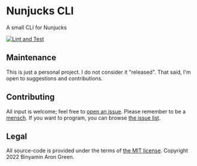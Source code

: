 # Nunjucks CLI

A small CLI for Nunjucks

[![Lint and Test](https://github.com/binyamin/nunjucks-cli/actions/workflows/main.yml/badge.svg?branch=main)](https://github.com/binyamin/nunjucks-cli/actions/workflows/main.yml)


## Maintenance

This is just a personal project. I do not consider it "released". That said, I'm open to suggestions and contributions.


## Contributing

All input is welcome; feel free to [open an issue](https://github.com/binyamin/nunjucks-cli/issues/new). Please remember to be a [mensch](https://www.merriam-webster.com/dictionary/mensch). If you want to program, you can browse [the issue list](https://github.com/binyamin/nunjucks-cli/issues).


## Legal

All source-code is provided under the terms of [the MIT license](https://github.com/binyamin/nunjucks-cli/blob/main/LICENSE). Copyright 2022 Binyamin Aron Green.
